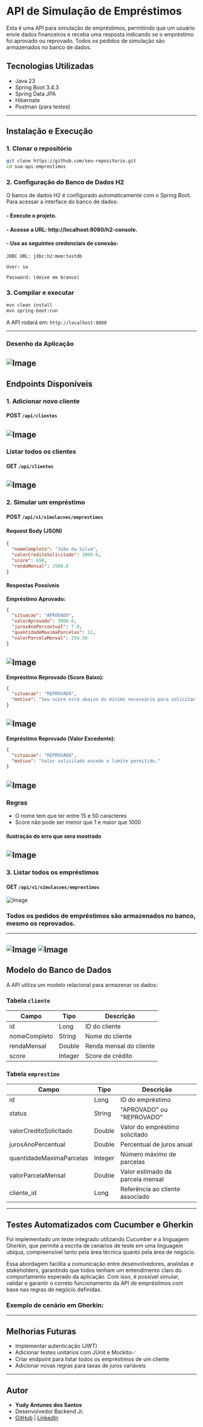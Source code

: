# API de Simulação de Empréstimos

Esta é uma API para simulação de empréstimos, permitindo que um usuário envie dados financeiros e receba uma resposta indicando se o empréstimo foi aprovado ou reprovado. Todos os pedidos de simulação são armazenados no banco de dados.

## Tecnologias Utilizadas
- Java 23
- Spring Boot 3.4.3
- Spring Data JPA
- Hibernate
- Postman (para testes)
---

## Instalação e Execução

### **1. Clonar o repositório**
```sh
git clone https://github.com/seu-repositorio.git
cd sua-api-emprestimos
```

### **2. Configuração do Banco de Dados H2**
O banco de dados H2 é configurado automaticamente com o Spring Boot. Para acessar a interface do banco de dados:
#### - Execute o projeto.


#### - Acesse a URL: http://localhost:8080/h2-console.


#### - Use as seguintes credenciais de conexão:
```properties
JDBC URL: jdbc:h2:mem:testdb

User: sa

Password: (deixe em branco)
```

### **3. Compilar e executar**
```sh
mvn clean install
mvn spring-boot:run
```
A API rodará em: `http://localhost:8080`

---
### Desenho da Aplicação 
![Image](https://github.com/user-attachments/assets/328468ff-74e0-47c4-bfdf-6d0e92a0ab39)
---

## Endpoints Disponíveis
### **1. Adicionar novo cliente**
#### **POST `/api/clientes`**
![Image](https://github.com/user-attachments/assets/da9fc278-dd1a-4577-9eb7-a845ee8e098c)
---
### **Listar todos os clientes**
#### **GET `/api/clientes`**
![Image](https://github.com/user-attachments/assets/7ec57236-3dbb-45a1-86ec-042048bddab9)
---
### **2. Simular um empréstimo**
#### **POST `/api/v1/simulacoes/emprestimos`**

#### **Request Body (JSON)**
```json
{
  "nomeCompleto": "João da Silva",
  "valorCreditoSolicitado": 3000.0,
  "score": 650,
  "rendaMensal": 2500.0
}
```

#### **Respostas Possíveis**

**Empréstimo Aprovado:**
```json
{
  "situacao": "APROVADO",
  "valorAprovado": 3000.0,
  "jurosAnoPercentual": 7.0,
  "quantidadeMaximaParcelas": 12,
  "valorParcelaMensal": 259.58
}
```
![Image](https://github.com/user-attachments/assets/552f5a2e-d206-42dc-a14b-6e3a068e687b)
---

**Empréstimo Reprovado (Score Baixo):**
```json
{
  "situacao": "REPROVADO",
  "motivo": "Seu score está abaixo do mínimo necessário para solicitar um empréstimo."
}
```
![Image](https://github.com/user-attachments/assets/755a9167-2f19-44af-a243-59b3cc3463e1)
---

**Empréstimo Reprovado (Valor Excedente):**
```json
{
  "situacao": "REPROVADO",
  "motivo": "Valor solicitado excede o limite permitido."
}
```
![Image](https://github.com/user-attachments/assets/c6cbc2ef-f32d-46b9-9c02-ccedfbcd2fe1)
---
### **Regras**
- O nome tem que ter entre 15 e 50 caracteres
- Score não pode ser menor que 1 e maior que 1000
#### Ilustração do erro que sera mostrado
![Image](https://github.com/user-attachments/assets/629e68a1-0d0e-4d98-9c11-bb5ca480a8de)
---
### **3. Listar todos os empréstimos**
#### **GET `/api/v1/simulacoes/emprestimos`**

![Image](https://github.com/user-attachments/assets/64dde23d-9d18-4993-a0ca-b1e8212e7c07)



### Todos os pedidos de empréstimos são armazenados no banco, mesmo os reprovados.

---
![Image](https://github.com/user-attachments/assets/2a2cea46-20d1-4d0c-8d13-a550e425b48d)
![Image](https://github.com/user-attachments/assets/3dc698e1-df5d-413f-94aa-d4c981cac0e8)
---

## Modelo do Banco de Dados

A API utiliza um modelo relacional para armazenar os dados:

### **Tabela `cliente`**
| Campo       | Tipo      | Descrição                   |
|------------|----------|-----------------------------|
| id         | Long     | ID do cliente              |
| nomeCompleto | String  | Nome do cliente           |
| rendaMensal | Double  | Renda mensal do cliente   |
| score      | Integer  | Score de crédito          |

### **Tabela `emprestimo`**
| Campo                 | Tipo    | Descrição                              |
|-----------------------|--------|--------------------------------------|
| id                   | Long   | ID do empréstimo                   |
| status               | String | "APROVADO" ou "REPROVADO"          |
| valorCreditoSolicitado | Double | Valor do empréstimo solicitado    |
| jurosAnoPercentual   | Double | Percentual de juros anual          |
| quantidadeMaximaParcelas | Integer | Número máximo de parcelas      |
| valorParcelaMensal   | Double | Valor estimado da parcela mensal   |
| cliente_id           | Long   | Referência ao cliente associado   |
---
## Testes Automatizados com Cucumber e Gherkin

Foi implementado um teste integrado utilizando Cucumber e a linguagem Gherkin, que permite a escrita de cenários de teste em uma linguagem ubíqua, compreensível tanto pela área técnica quanto pela área de negócio.

Essa abordagem facilita a comunicação entre desenvolvedores, analistas e stakeholders, garantindo que todos tenham um entendimento claro do comportamento esperado da aplicação. Com isso, é possível simular, validar e garantir o correto funcionamento da API de empréstimos com base nas regras de negócio definidas.

### Exemplo de cenário em Gherkin:



---

## Melhorias Futuras
- Implementar autenticação (JWT)
- Adicionar testes unitários com JUnit e Mockito✅
- Criar endpoint para listar todos os empréstimos de um cliente
- Adicionar novas regras para taxas de juros variáveis

---

## Autor
- **Yudy Antunes dos Santos**
- Desenvolvedor Backend Jr.
- [GitHub](https://github.com/yudyAS)  |  [LinkedIn](https://linkedin.com/in/yudy-antunes-224650336/)
